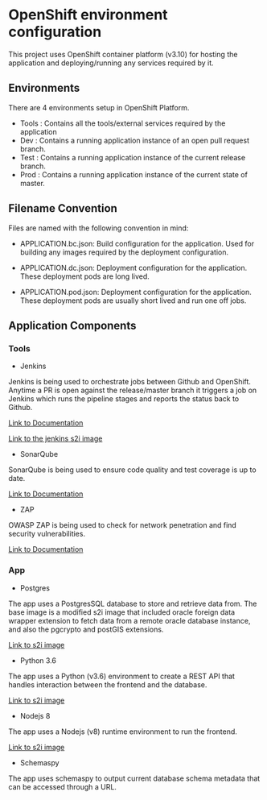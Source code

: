 # OpenShift environment configuration

This project uses OpenShift container platform (v3.10) for hosting the application and deploying/running any services required by it.

## Environments

There are 4 environments setup in OpenShift Platform.
- Tools : Contains all the tools/external services required by the application
- Dev : Contains a running application instance of an open pull request branch.
- Test : Contains a running application instance of the current release branch.
- Prod : Contains a running application instance of the current state of master.

## Filename Convention

Files are named with the following convention in mind:

- APPLICATION.bc.json: Build configuration for the application. Used for building any images required by the deployment configuration.

- APPLICATION.dc.json: Deployment configuration for the application. These deployment pods are long lived.

- APPLICATION.pod.json: Deployment configuration for the application. These deployment pods are usually short lived and run one off jobs.

## Application Components

### Tools

* Jenkins

Jenkins is being used to orchestrate jobs between Github and OpenShift. Anytime a PR is open against the release/master branch it triggers a job on Jenkins which runs the pipeline stages and reports the status back to Github.

[Link to Documentation](https://docs.openshift.com/container-platform/3.10/using_images/other_images/jenkins.html)

[Link to the jenkins s2i image](https://github.com/BCDevOps/openshift-components/tree/master/cicd/jenkins)

* SonarQube

SonarQube is being used to ensure code quality and test coverage is up to date.

[Link to Documentation](https://docs.sonarqube.org/display/SONAR/Documentation)

* ZAP

OWASP ZAP is being used to check for network penetration and find security vulnerabilities.

[Link to Documentation](https://www.owasp.org/index.php/OWASP_Zed_Attack_Proxy_Project)

### App

* Postgres

The app uses a PostgresSQL database to store and retrieve data from. The base image is a modified s2i image that included oracle foreign data wrapper extension to fetch data from a remote oracle database instance, and also the pgcrypto and postGIS extensions.

[Link to s2i image](https://github.com/bcgov/openshift-postgresql-oracle_fdw)

* Python 3.6

The app uses a Python (v3.6) environment to create a REST API that handles interaction between the frontend and the database.

[Link to s2i image](https://github.com/sclorg/s2i-python-container/tree/master/3.6)

* Nodejs 8

The app uses a Nodejs (v8) runtime environment to run the frontend.

[Link to s2i image](https://github.com/sclorg/s2i-nodejs-container/tree/master/8)

* Schemaspy

The app uses schemaspy to output current database schema metadata that can be accessed through a URL.